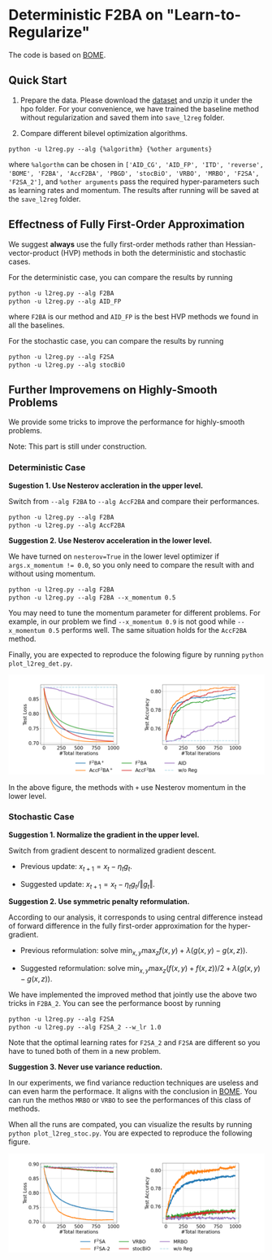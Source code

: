 # Deterministic F2BA on "Learn-to-Regularize"

The code is based on [BOME](https://github.com/Cranial-XIX/BOME/).

## Quick Start 

1. Prepare the data.  Please download the [dataset](https://drive.google.com/file/d/14deh-F4YlEH1c_s0P5DSliU042QV39K3/) and unzip it under the hpo folder.
For your convenience, we have trained the baseline method without regularization and saved them into `save_l2reg` folder.

2. Compare different bilevel optimization algorithms. 

```
python -u l2reg.py --alg {%algorithm} {%other arguments}
```
where `%algorthm` can be chosen in `['AID_CG', 'AID_FP', 'ITD', 'reverse', 'BOME', 'F2BA', 'AccF2BA', 'PBGD', 'stocBiO', 'VRBO', 'MRBO', 'F2SA', 'F2SA_2']`, and `%other arguments` pass the required hyper-parameters such as learning rates and momentum.
The results after running will be saved at the `save_l2reg` folder.

## Effectness of Fully First-Order Approximation

We suggest **always** use the fully first-order methods rather than Hessian-vector-product (HVP) methods in both the deterministic and stochastic cases.

For the deterministic case, you can compare the results by running
```
python -u l2reg.py --alg F2BA
python -u l2reg.py --alg AID_FP
```
where `F2BA` is our method and `AID_FP` is the best HVP methods we found in all the baselines.

For the stochastic case, you can compare the results by running 
```
python -u l2reg.py --alg F2SA
python -u l2reg.py --alg stocBiO
```

## Further Improvemens on Highly-Smooth Problems

We provide some tricks to improve the performance for highly-smooth problems. 

Note: This part is still under construction.

### Deterministic Case

**Sugestion 1. Use Nesterov accleration in the upper level.**

Switch from `--alg F2BA` to `--alg AccF2BA` and compare their performances. 
```
python -u l2reg.py --alg F2BA
python -u l2reg.py --alg AccF2BA
```
**Suggestion 2. Use Nesterov acceleration in the lower level.**

We have turned on `nesterov=True` in the lower level optimizer if `args.x_momentum != 0.0`, so you only need to compare the result with and without using momentum. 
```
python -u l2reg.py --alg F2BA
python -u l2reg.py --alg F2BA --x_momentum 0.5
```
You may need to tune the momentum parameter for different problems. For example, in our problem we find `--x_momentum 0.9` is not good while  `--x_momentum 0.5` performs well. 
The same situation holds for the `AccF2BA` method.

Finally, you are expected to reproduce the folowing figure by running `python plot_l2reg_det.py`.

![](https://github.com/TrueNobility303/F2BA/blob/main/Hpo/save_l2reg/l2reg_det.png)

In the above figure, the methods with `+` use Nesterov momentum in the lower level.

### Stochastic Case

**Suggestion 1. Normalize the gradient in the upper level.**

Switch from gradient descent to normalized gradient descent. 

* Previous update: $x_{t+1} = x_t - \eta_t g_t$.

* Suggested update: $x_{t+1} = x_t - \eta_t g_t / \Vert g_t \Vert$.

**Suggestion 2. Use symmetric penalty reformulation.**

According to our analysis, it corresponds to using central difference instead of forward difference in the fully first-order approximation for the hyper-gradient.

* Previous reformulation: solve $\min_{x,y} \max_z f(x,y) + \lambda (g(x,y) - g(x,z))$.

* Suggested reformulation: solve $\min_{x,y} \max_z (f(x,y) + f(x,z))/2 + \lambda (g(x,y) - g(x,z))$.

We have implemented the improved method that jointly use the above two tricks in `F2BA_2`. You can see the performance boost by running
```
python -u l2reg.py --alg F2SA
python -u l2reg.py --alg F2SA_2 --w_lr 1.0
```
Note that the optimal learning rates for `F2SA_2` and `F2SA` are different so you have to tuned both of them in a new problem. 

**Suggestion 3. Never use variance reduction.**

In our experiments, we find variance reduction techniques are useless and can even harm the performace. 
It aligns with the conclusion in [BOME](https://github.com/Cranial-XIX/BOME/).
You can run the methos `MRBO` or `VRBO` to see the performances of this class of methods.

When all the runs are compated, you can visualize the results by running `python plot_l2reg_stoc.py`. You are expected to reproduce the following figure.

![](https://github.com/TrueNobility303/F2BA/blob/main/Hpo/save_l2reg/l2reg_stoc.png)



